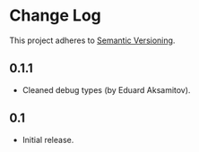 # Change Log
This project adheres to [Semantic Versioning](http://semver.org/).

## 0.1.1
* Cleaned debug types (by Eduard Aksamitov).

## 0.1
* Initial release.
